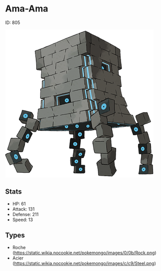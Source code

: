 # Ama-Ama


ID: 805

![](https://raw.githubusercontent.com/PokeAPI/sprites/master/sprites/pokemon/other/official-artwork/805.png "Ama-Ama")

## Stats


 - HP: 61
 - Attack: 131
 - Defense: 211
 - Speed: 13

## Types


 - Roche (https://static.wikia.nocookie.net/pokemongo/images/0/0b/Rock.png)
 - Acier (https://static.wikia.nocookie.net/pokemongo/images/c/c9/Steel.png)
